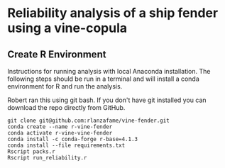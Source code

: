 # Reliability analysis of a ship fender using a vine-copula

## Create R Environment

Instructions for running analysis with local Anaconda installation. The following steps should be run in a terminal and will install a conda environment for R and run the analysis.

Robert ran this using git bash. If you don't have git installed you can download the repo directly from GitHub.

```
git clone git@github.com:rlanzafame/vine-fender.git
conda create --name r-vine-fender
conda activate r-vine-vine-fender
conda install -c conda-forge r-base=4.1.3
conda install --file requirements.txt
Rscript packs.r
Rscript run_reliability.r
```
